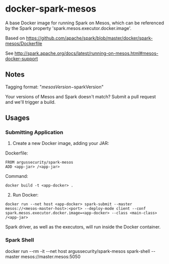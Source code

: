 # docker-spark-mesos

A base Docker image for running Spark on Mesos, which can be referenced by the Spark property 'spark.mesos.executor.docker.image'.

Based on https://github.com/apache/spark/blob/master/docker/spark-mesos/Dockerfile

See http://spark.apache.org/docs/latest/running-on-mesos.html#mesos-docker-support



## Notes

Tagging format: "$mesosVersion-$sparkVersion"

Your versions of Mesos and Spark doesn't match? Submit a pull request and we'll trigger a build.



## Usages


### Submitting Application

1. Create a new Docker image, adding your JAR:

Dockerfile:

```
FROM argussecurity/spark-mesos
ADD <app-jar> /<app-jar>
```

Command:

`docker build -t <app-docker> .`


2. Run Docker:

`docker run --net host <app-docker> spark-submit --master mesos://<mesos-master-host>:<port> --deploy-mode client --conf spark.mesos.executor.docker.image=<app-docker> --class <main-class> /<app-jar>`

Spark driver, as well as the executors, will run inside the Docker container.


### Spark Shell

docker run --rm -it --net host argussecurity/spark-mesos spark-shell --master mesos://master.mesos:5050
